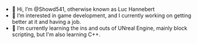 - 👋 Hi, I’m @Showd541, otherwise known as Luc Hannebert
- 👀 I’m interested in game development, and I currently working on getting better at it and having a job.
- 🌱 I’m currently learning the ins and outs of UNreal Engine, mainly block scripting, but I'm also learning C++.

<!---
Showd541/Showd541 is a ✨ special ✨ repository because its `README.md` (this file) appears on your GitHub profile.
You can click the Preview link to take a look at your changes.
--->
